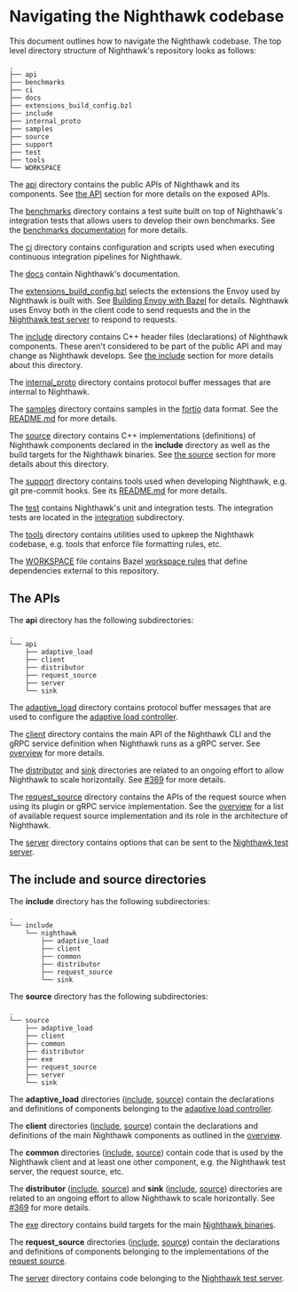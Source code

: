 # Navigating the Nighthawk codebase

This document outlines how to navigate the Nighthawk codebase. The top level
directory structure of Nighthawk's repository looks as follows:

```
.
├── api
├── benchmarks
├── ci
├── docs
├── extensions_build_config.bzl
├── include
├── internal_proto
├── samples
├── source
├── support
├── test
├── tools
└── WORKSPACE
```

The [api](../../api) directory contains the public APIs of Nighthawk and its
components. See [the API](#the-apis) section for more details on the exposed
APIs.

The [benchmarks](../../benchmarks) directory contains a test suite built on top
of Nighthawk's integration tests that allows users to develop their own
benchmarks. See the [benchmarks documentation](../../benchmarks/README.md) for
more details.

The [ci](../../ci) directory contains configuration and scripts used when
executing continuous integration pipelines for Nighthawk.

The [docs](../../docs) contain Nighthawk's documentation.

The [extensions_build_config.bzl](../../extensions_build_config.bzl) selects the
extensions the Envoy used by Nighthawk is built with. See [Building Envoy with
Bazel](https://github.com/envoyproxy/envoy/blob/main/bazel/README.md) for
details. Nighthawk uses Envoy both in the client code to send requests and the
in the [Nighthawk test server](overview.md#nighthawk_test_server) to respond to
requests.

The [include](../../include) directory contains C++ header files (declarations)
of Nighthawk components. These aren't considered to be part of the public API
and may change as Nighthawk develops. See [the
include](#the-include-and-source-directories) section for more details about
this directory.

The [internal_proto](../../internal_proto) directory contains protocol buffer
messages that are internal to Nighthawk.

The [samples](../../samples) directory contains samples in the
[fortio](https://github.com/fortio/fortio#report-only-ui) data format. See the
[README.md](../../README.md#visualizing-the-output-of-a-benchmark) for more
details.

The [source](../../source) directory contains C++ implementations (definitions)
of Nighthawk components declared in the **include** directory as well as the
build targets for the Nighthawk binaries. See [the
source](#the-include-and-source-directories) section for more details about
this directory.

The [support](../../support) directory contains tools used when developing
Nighthawk, e.g. git pre-commit hooks. See its
[README.md](../../support/README.md) for more details.

The [test](../../test) contains Nighthawk's unit and integration tests. The
integration tests are located in the [integration](../../test/integration)
subdirectory.

The [tools](../../tools) directory contains utilities used to upkeep the
Nighthawk codebase, e.g. tools that enforce file formatting rules, etc.

The [WORKSPACE](../../WORKSPACE) file contains Bazel [workspace
rules](https://docs.bazel.build/versions/main/be/workspace.html) that define
dependencies external to this repository.

## The APIs

The **api** directory has the following subdirectories:

```
.
└── api
    ├── adaptive_load
    ├── client
    ├── distributor
    ├── request_source
    ├── server
    └── sink
```

The [adaptive_load](../../api/adaptive_load) directory contains protocol buffer
messages that are used to configure the [adaptive load
controller](adaptive_load_controller.md).

The [client](../../api/client) directory contains the main API of the Nighthawk
CLI and the gRPC service definition when Nighthawk runs as a gRPC server. See
[overview](overview.md) for more details.

The [distributor](../../api/distributor) and [sink](../../api/sink) directories
are related to an ongoing effort to allow Nighthawk to scale horizontally. See
[#369](https://github.com/envoyproxy/nighthawk/issues/369) for more details.

The [request_source](../../api/request_source) directory contains the APIs of
the request source when using its plugin or gRPC service implementation. See the
[overview](overview.md#requestsource) for a list of available request source
implementation and its role in the architecture of Nighthawk.

The [server](../../api/server) directory contains options that can be sent to
the [Nighthawk test server](overview.md#nighthawk_test_server).

## The include and source directories

The **include** directory has the following subdirectories:

```
.
└── include
    └── nighthawk
        ├── adaptive_load
        ├── client
        ├── common
        ├── distributor
        ├── request_source
        └── sink
```

The **source** directory has the following subdirectories:

```
.
└── source
    ├── adaptive_load
    ├── client
    ├── common
    ├── distributor
    ├── exe
    ├── request_source
    ├── server
    └── sink
```
The **adaptive_load** directories
([include](../../include/nighthawk/adaptive_load),
[source](../../source/adaptive_load)) contain the declarations and definitions
of components belonging to the [adaptive load
controller](adaptive_load_controller.md).

The **client** directories ([include](../../include/nighthawk/client),
[source](../../source/client)) contain the declarations and definitions of the
main Nighthawk components as outlined in the [overview](overview.md).

The **common** directories ([include](../../include/nighthawk/common),
[source](../../source/common)) contain code that is used by the Nighthawk
client and at least one other component, e.g. the Nighthawk test server, the
request source, etc.

The **distributor** ([include](../../include/nighthawk/distributor),
[source](../../source/distributor)) and **sink**
([include](../../include/nighthawk/sink), [source](../../source/sink))
directories are related to an ongoing effort to allow Nighthawk to scale
horizontally. See [#369](https://github.com/envoyproxy/nighthawk/issues/369) for
more details.

The [exe](../../source/exe) directory contains build targets for the main
[Nighthawk binaries](overview.md#nighthawk-binaries).

The **request_source** directories
([include](../../include/nighthawk/request_source),
[source](../../source/request_source)) contain the declarations and definitions
of components belonging to the implementations of the [request
source](overview.md#requestsource).

The [server](../../source/server) directory contains code belonging to the
[Nighthawk test server](overview.md#nighthawk_test_server).
